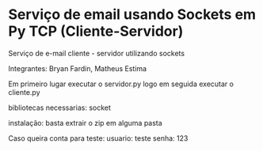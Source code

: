 # Serviço de email usando Sockets em Py TCP (Cliente-Servidor) 
Serviço de e-mail cliente - servidor utilizando sockets

Integrantes: Bryan Fardin, Matheus Estima

Em primeiro lugar executar o servidor.py
logo em seguida executar o cliente.py

bibliotecas necessarias: socket

instalação: basta extrair o zip em alguma pasta

Caso queira conta para teste: 
usuario: teste 
senha: 123
